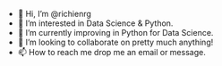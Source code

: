 - 👋 Hi, I’m @richienrg
- 👀 I’m interested in Data Science & Python. 
- 🌱 I’m currently improving in Python for Data Science.  
- 💞️ I’m looking to collaborate on pretty much anything! 
- 📫 How to reach me drop me an email or message. 

<!---
richienrg/richienrg is a ✨ special ✨ repository because its `README.md` (this file) appears on your GitHub profile.
You can click the Preview link to take a look at your changes.
--->
